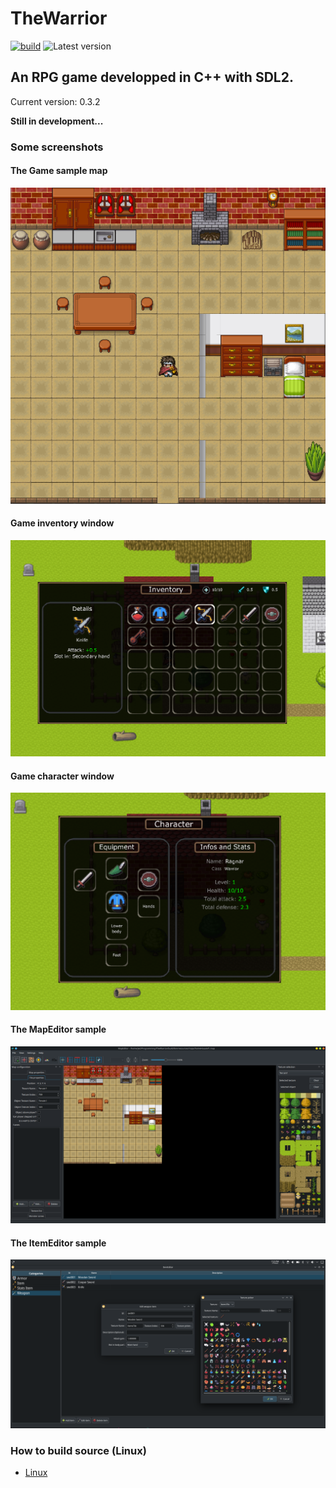 # TheWarrior

[![build](https://github.com/jeremydumais/TheWarrior/actions/workflows/cmake.yml/badge.svg)](https://github.com/jeremydumais/TheWarrior/actions/workflows/cmake.yml)
![Latest version](https://img.shields.io/badge/latest_version-0.3.2-brightgreen)

## An RPG game developped in C++ with SDL2.

Current version: 0.3.2

**Still in development...**

### Some screenshots

#### The Game sample map
![Game Sample 1](https://raw.githubusercontent.com/jeremydumais/TheWarrior/medias/SampleMap1.png)

#### Game inventory window
![Game Sample 1](https://raw.githubusercontent.com/jeremydumais/TheWarrior/medias/GameInventoryWindow.png)

#### Game character window
![Game Sample 1](https://raw.githubusercontent.com/jeremydumais/TheWarrior/medias/GameCharacterWindow.png)


#### The MapEditor sample
![MapEditor Sample 1](https://raw.githubusercontent.com/jeremydumais/TheWarrior/medias/MapEditor1.png)

#### The ItemEditor sample
![ItemEditor Sample 1](https://raw.githubusercontent.com/jeremydumais/TheWarrior/medias/ItemEditor1.png)

### How to build source (Linux)

- [Linux](https://github.com/jeremydumais/TheWarrior/wiki/How-to-build-The-Warrior-from-source-in-Linux)
